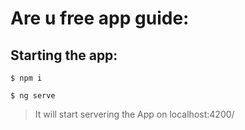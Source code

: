 # Are u free app guide:

## Starting the app:

`$ npm i`

`$ ng serve`

> It will start servering the App on localhost:4200/
